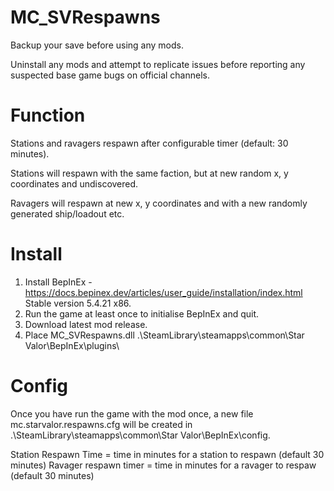# MC_SVRespawns  
  
Backup your save before using any mods.  
  
Uninstall any mods and attempt to replicate issues before reporting any suspected base game bugs on official channels.  

Function 
=======  
Stations and ravagers respawn after configurable timer (default: 30 minutes).  
  
Stations will respawn with the same faction, but at new random x, y coordinates and undiscovered.  
  
Ravagers will respawn at new x, y coordinates and with a new randomly generated ship/loadout etc.  
  
Install  
=======  
1. Install BepInEx - https://docs.bepinex.dev/articles/user_guide/installation/index.html Stable version 5.4.21 x86.  
2. Run the game at least once to initialise BepInEx and quit.  
3. Download latest mod release.  
4. Place MC_SVRespawns.dll .\SteamLibrary\steamapps\common\Star Valor\BepInEx\plugins\  
  
Config  
=====  
Once you have run the game with the mod once, a new file mc.starvalor.respawns.cfg will be created in .\SteamLibrary\steamapps\common\Star Valor\BepInEx\config.  
  
Station Respawn Time = time in minutes for a station to respawn (default 30 minutes)
Ravager respawn timer = time in minutes for a ravager to respaw (default 30 minutes)
  
